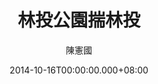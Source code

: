 ---
issue: 92
title: 林投公園揣林投
author: 陳憲國
date: 2014-10-16T00:00:00.000+08:00
topic: 景點
difficulty: 2
wikidata: Q98095439
wikidata_link: https://www.wikidata.org/wiki/Q98095439
---